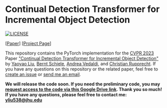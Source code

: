 # Continual Detection Transformer for Incremental Object Detection

[![LICENSE](https://img.shields.io/badge/license-MIT-green?style=flat-square)](https://github.com/yaoyao-liu/CL-DETR/blob/master/LICENSE)

[[Paper](https://www.cs.jhu.edu/~yyliu/preprints/Continual_Detection_Transformer_for_Incremental_Object_Detection.pdf)] [[Project Page](https://lyy.mpi-inf.mpg.de/CL-DETR/)]

This repository contains the PyTorch implementation for the [CVPR 2023](https://cvpr2023.thecvf.com/) Paper ["Continual Detection Transformer for Incremental Object Detection"](https://www.cs.jhu.edu/~yyliu/preprints/Continual_Detection_Transformer_for_Incremental_Object_Detection.pdf) by [Yaoyao Liu](https://people.mpi-inf.mpg.de/~yaliu/), [Bernt Schiele](https://www.mpi-inf.mpg.de/departments/computer-vision-and-multimodal-computing/people/bernt-schiele/), [Andrea Vedaldi](https://www.robots.ox.ac.uk/~vedaldi/), and [ Christian Rupprecht](https://chrirupp.github.io/). If you have any questions on this repository or the related paper, feel free to [create an issue](https://github.com/yaoyao-liu/CL-DETR/issues/new) or [send me an email](mailto:yliu538@jhu.edu).

**We will release the code soon. If you need the preliminary code, you may [request access to the code via this Google Drive link](https://drive.google.com/file/d/1tyMPIzSXrkAraSVeKNIpP8OWEFptKyCm/view?usp=sharing). Thank you so much! If you have any questions, please feel free to contact me: <yliu538@jhu.edu>**
